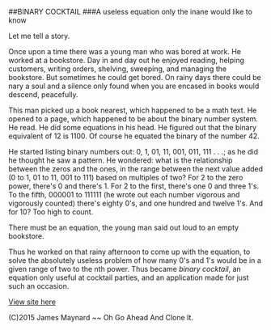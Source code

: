 ##BINARY COCKTAIL
###A useless equation only the inane would like to know

Let me tell a story.

Once upon a time there was a young man who was bored at work.  He worked at a bookstore.  Day in and day out he enjoyed reading, helping customers, writing orders, shelving, sweeping, and managing the bookstore.  But sometimes he could get bored.  On rainy days there could be nary a soul and a silence only found when you are encased in books would descend, peacefully. 

This man picked up a book nearest, which happened to be a math text.  He opened to a page, which happened to be about the binary number system.  He read.  He did some equations in his head.  He figured out that the binary equivalent of 12 is 1100. Of course he equated the binary of the number 42. 

He started listing binary numbers out: 0, 1, 01, 11, 001, 011, 111 . . .; as he did he thought he saw a pattern.  He wondered: what is the relationship between the zeros and the ones, in the range between the next value added (0 to 1, 01 to 11, 001 to 111) based on multiples of two? For 2 to the zero power, there's 0 and there's 1.  For 2 to the first, there's one 0 and three 1's.  To the fifth, 000001 to 111111 (he wrote out each number vigorous and vigorously counted) there's eighty 0's, and one hundred and twelve 1's.  And for 10?  Too high to count.

There must be an equation, the young man said out loud to an empty bookstore. 

Thus he worked on that rainy afternoon to come up with the equation, to solve the absolutely useless problem of how many 0's and 1's would be in a given range of two to the nth power.  Thus became *binary cocktail*, an equation only useful at cocktail parties, and an application made for just such an occasion. 

[View site here](http://jklmaynard.github.io/binaryCocktail)

(C)2015 James Maynard ~~ Oh Go Ahead And Clone It. 

